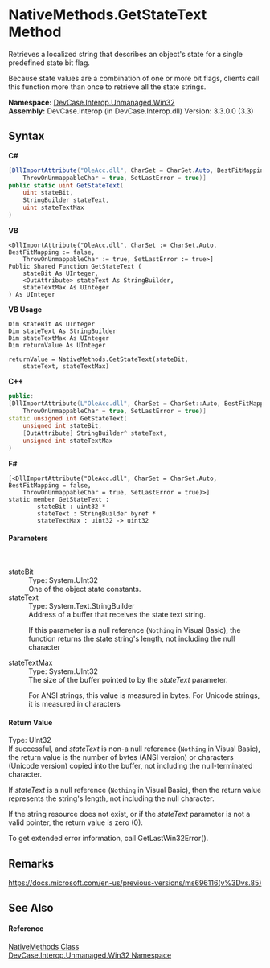 # NativeMethods.GetStateText Method 
 

Retrieves a localized string that describes an object's state for a single predefined state bit flag. 

 Because state values are a combination of one or more bit flags, clients call this function more than once to retrieve all the state strings.

**Namespace:**&nbsp;<a href="N_DevCase_Interop_Unmanaged_Win32">DevCase.Interop.Unmanaged.Win32</a><br />**Assembly:**&nbsp;DevCase.Interop (in DevCase.Interop.dll) Version: 3.3.0.0 (3.3)

## Syntax

**C#**<br />
``` C#
[DllImportAttribute("OleAcc.dll", CharSet = CharSet.Auto, BestFitMapping = false, 
	ThrowOnUnmappableChar = true, SetLastError = true)]
public static uint GetStateText(
	uint stateBit,
	StringBuilder stateText,
	uint stateTextMax
)
```

**VB**<br />
``` VB
<DllImportAttribute("OleAcc.dll", CharSet := CharSet.Auto, BestFitMapping := false, 
	ThrowOnUnmappableChar := true, SetLastError := true>]
Public Shared Function GetStateText ( 
	stateBit As UInteger,
	<OutAttribute> stateText As StringBuilder,
	stateTextMax As UInteger
) As UInteger
```

**VB Usage**<br />
``` VB Usage
Dim stateBit As UInteger
Dim stateText As StringBuilder
Dim stateTextMax As UInteger
Dim returnValue As UInteger

returnValue = NativeMethods.GetStateText(stateBit, 
	stateText, stateTextMax)
```

**C++**<br />
``` C++
public:
[DllImportAttribute(L"OleAcc.dll", CharSet = CharSet::Auto, BestFitMapping = false, 
	ThrowOnUnmappableChar = true, SetLastError = true)]
static unsigned int GetStateText(
	unsigned int stateBit, 
	[OutAttribute] StringBuilder^ stateText, 
	unsigned int stateTextMax
)
```

**F#**<br />
``` F#
[<DllImportAttribute("OleAcc.dll", CharSet = CharSet.Auto, BestFitMapping = false, 
	ThrowOnUnmappableChar = true, SetLastError = true)>]
static member GetStateText : 
        stateBit : uint32 * 
        stateText : StringBuilder byref * 
        stateTextMax : uint32 -> uint32 

```


#### Parameters
&nbsp;<dl><dt>stateBit</dt><dd>Type: System.UInt32<br />One of the object state constants.</dd><dt>stateText</dt><dd>Type: System.Text.StringBuilder<br />Address of a buffer that receives the state text string. 

 If this parameter is a null reference (`Nothing` in Visual Basic), the function returns the state string's length, not including the null character</dd><dt>stateTextMax</dt><dd>Type: System.UInt32<br />The size of the buffer pointed to by the *stateText* parameter. 

 For ANSI strings, this value is measured in bytes. For Unicode strings, it is measured in characters</dd></dl>

#### Return Value
Type: UInt32<br />If successful, and *stateText* is non-a null reference (`Nothing` in Visual Basic), the return value is the number of bytes (ANSI version) or characters (Unicode version) copied into the buffer, not including the null-terminated character. 

 If *stateText* is a null reference (`Nothing` in Visual Basic), then the return value represents the string's length, not including the null character. 

 If the string resource does not exist, or if the *stateText* parameter is not a valid pointer, the return value is zero (0). 

 To get extended error information, call GetLastWin32Error().

## Remarks
<a href="https://docs.microsoft.com/en-us/previous-versions/ms696116(v%3Dvs.85)" target="_blank">https://docs.microsoft.com/en-us/previous-versions/ms696116(v%3Dvs.85)</a>

## See Also


#### Reference
<a href="T_DevCase_Interop_Unmanaged_Win32_NativeMethods">NativeMethods Class</a><br /><a href="N_DevCase_Interop_Unmanaged_Win32">DevCase.Interop.Unmanaged.Win32 Namespace</a><br />